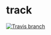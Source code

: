 # track 
[![Travis branch](https://img.shields.io/travis/rust-lang/rust/master.svg?style=flat-square)](https://travis-ci.org/TheBeachMaster/track/master)